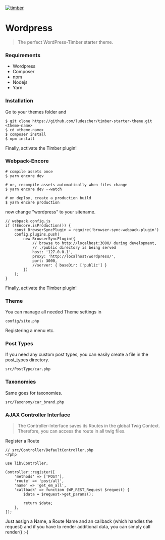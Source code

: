 [![timber](https://ps.w.org/timber-library/assets/banner-1544x500.jpg)](https://www.upstatement.com/timber/)

# Wordpress
> The perfect WordPress-Timber starter theme.

### Requirements
* Wordpress
* Composer
* npm
* Nodejs
* Yarn

### Installation

Go to your themes folder and
```
$ git clone https://github.com/ludescher/timber-starter-theme.git <theme-name>
$ cd <theme-name>
$ composer install
$ npm install
```
Finally, activate the Timber plugin!

### Webpack-Encore
```
# compile assets once
$ yarn encore dev

# or, recompile assets automatically when files change
$ yarn encore dev --watch

# on deploy, create a production build
$ yarn encore production
```
now change "wordpress" to your sitename.
```
// webpack.config.js
if (!Encore.isProduction()) {
    const BrowserSyncPlugin = require('browser-sync-webpack-plugin')
    config.plugins.push(
        new BrowserSyncPlugin({
            // browse to http://localhost:3000/ during development,
            // ./public directory is being served
            host: '127.0.0.1',
            proxy: 'http://localhost/wordpress/',
            port: 3000,
            //server: { baseDir: ['public'] }
        })
    );
}
```
Finally, activate the Timber plugin!

### Theme
You can manage all needed Theme settings in
```
config/site.php
```
Registering a menu etc.

### Post Types
If you need any custom post types, you can easily create a file in the post_types directory.
```
src/PostType/car.php
```

### Taxonomies
Same goes for taxonomies.
```
src/Taxonomy/car_brand.php
```

### AJAX Controller Interface
> The Controller-Interface saves its Routes in the global Twig Context. Therefore, you can access the route in all twig files.

Register a Route

```
// src/Controller/DefaultController.php
<?php

use lib\Controller;

Controller::register([
	'methods' => ['POST'],
	'route' => 'post/all',
	'name' => 'get_em_all',
	'callback' => function (WP_REST_Request $request) {
		$data = $request->get_params();

		return $data;
	},
]);
```
Just assign a Name, a Route Name and an callback (which handles the request) and if you have to render additional data, you can simply call render() ;-)
